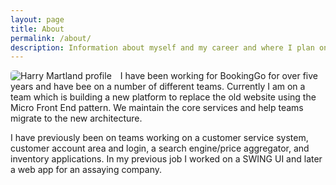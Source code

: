 ```yaml
---
layout: page
title: About
permalink: /about/
description: Information about myself and my career and where I plan on taking this blog.
---
```


<img alt="Harry Martland profile" style="border-radius: 5px; float: left; margin-right: 1em" src="https://s.gravatar.com/avatar/21d85f4355f68145a248c33ce919fa17?s=150">
I have been working for BookingGo for over five years and have bee on a number of different teams.
Currently I am on a team which is building a new platform to replace the old website using the Micro Front End pattern.
We maintain the core services and help teams migrate to the new architecture.

I have previously been on teams working on a customer service system, customer account area and login, a search engine/price aggregator, and inventory applications.
In my previous job I worked on a SWING UI and later a web app for an assaying company.
